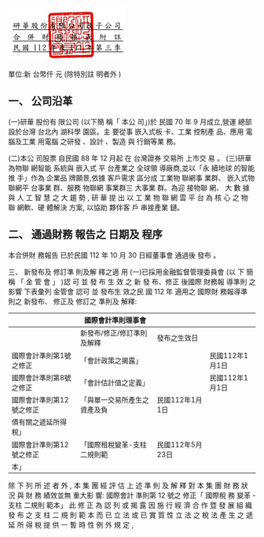

![0_image_0.png](0_image_0.png)

單位:新 台幣仟 元 (除特別註 明者外 )

## 一、 公司沿革

(一)研華 股份有 限公司 (以下簡 稱「 本公 司」)於 民國 70 年 9 月成立,營運 總部 設於台灣 台北內 湖科學 園區。主 要從事 嵌入式板 卡、工業 控制產 品、應用 電 腦及工業 用電腦 之研發 、設計 、製造 與 行銷等業 務。

(二)本公 司股票 自民國 88 年 12 月起 在 台灣證券 交易所 上市交 易 。 (三)研華 為物聯 網智能 系統與 嵌入式 平 台產業之 全球領 導廠商,並以「永 續地球 的智能推 手」作為 企業品 牌願景,依據 客戶需求 區分成 工業物 聯網事 業群、 嵌入式物 聯網平 台事業 群、服務 物聯網 事業群三 大事業 群。為迎 接物聯 網、 大 數 據 與 人 工 智 慧 之 大 趨 勢 , 研 華 提 出 以 工 業 物 聯 網 雲 平 台 為 核 心 之 物 聯 網軟、硬 體解決 方案, 以協助 夥伴客 戶 串接產業 鏈。

## 二、 通過財務 報告之 日期及 程序

本合併財 務報告 已於民國 112 年 10 月 30 日經董事會 通過後 發布 。

三、 新發布及 修訂準 則及解 釋之適 用
(一)已採用金融監督管理委員會 (以 下 簡 稱 「 金 管 會 」 )認 可 並 發 布 生 效 之 新 發 布、修正 後國際 財務報 導準則 之影響 下表彙列 金管會 認可 並 發布生 效之民 國 112 年 適用之 國際財 務報導準 則之 新發布、 修正及 修訂之 準則及 解釋:

|                          | 國際會計準則理事會           |                  |                 |
|--------------------------|------------------------------|------------------|-----------------|
|                          | 新發布/修正/修訂準則及解釋   | 發布之生效日     |                 |
| 國際會計準則第1號之修正  | 「會計政策之揭露」           |                  | 民國112年1月1日 |
| 國際會計準則第8號之修正  | 「會計估計值之定義」         |                  | 民國112年1月1日 |
| 國際會計準則第12號之修正 | 「與單一交易所產生之資產及負 | 民國112年1月1日  |                 |
| 債有關之遞延所得稅」     |                              |                  |                 |
| 國際會計準則第12號之修正 | 「國際租稅變革-支柱二規則範 | 民國112年5月23日 |                 |
| 本」                     |                              |                  |                 |

除 下 列 所 述 者 外 , 本 集 團 經 評 估 上 述 準 則 及 解 釋 對 本 集 團 財 務 狀 況 與 財 務 績效並無 重大影 響: 國際會計 準則第 12 號之 修正「 國際稅 務 變革 -支柱 二規則 範本」 此 修 正 為 認 列 或 揭 露 因 施 行 經 濟 合 作 暨 發 展 組 織 發 布 之 支 柱 二 規 則 範 本 而 已 立 法 或 已 實 質 性 立 法 之 稅 法 產 生 之 遞 延 所 得 稅 提 供 一 暫 時 性 例 外 規 定 ,